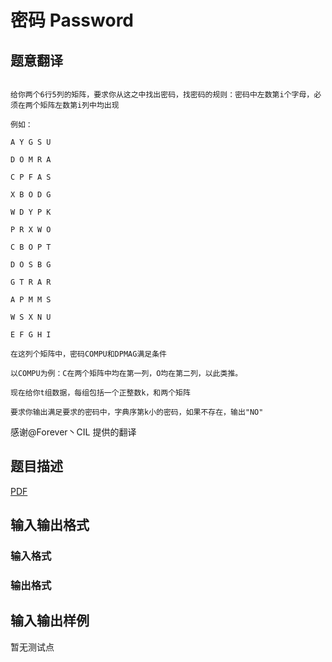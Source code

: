 # 密码 Password

## 题意翻译

```

给你两个6行5列的矩阵，要求你从这之中找出密码，找密码的规则：密码中左数第i个字母，必须在两个矩阵左数第i列中均出现

例如：

A Y G S U

D O M R A

C P F A S

X B O D G

W D Y P K

P R X W O

C B O P T

D O S B G

G T R A R

A P M M S

W S X N U

E F G H I

在这列个矩阵中，密码COMPU和DPMAG满足条件

以COMPU为例：C在两个矩阵中均在第一列，O均在第二列，以此类推。

现在给你t组数据，每组包括一个正整数k，和两个矩阵

要求你输出满足要求的密码中，字典序第k小的密码，如果不存在，输出"NO"

```

感谢@Forever丶CIL 提供的翻译

## 题目描述

[problemUrl]: https://uva.onlinejudge.org/index.php?option=com_onlinejudge&Itemid=8&category=247&page=show_problem&problem=3703

[PDF](https://uva.onlinejudge.org/external/12/p1262.pdf)

## 输入输出格式

### 输入格式

### 输出格式

## 输入输出样例

暂无测试点

